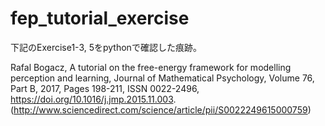# fep_tutorial_exercise

下記のExercise1-3, 5をpythonで確認した痕跡。

Rafal Bogacz,
A tutorial on the free-energy framework for modelling perception and learning,
Journal of Mathematical Psychology,
Volume 76, Part B,
2017,
Pages 198-211,
ISSN 0022-2496,
https://doi.org/10.1016/j.jmp.2015.11.003.
(http://www.sciencedirect.com/science/article/pii/S0022249615000759)
